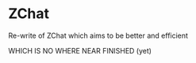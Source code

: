 # ZChat
Re-write of ZChat which aims to be better and efficient

WHICH IS NO WHERE NEAR FINISHED (yet)
